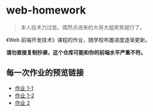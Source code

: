 # web-homework

> 本人技术力过低，偶然点进来的大哥大姐笑笑就行了。

《Web 前端开发技术》课程的作业，随学校布置进度逐渐更新。

**请勿直接复制抄袭，这个仓库可能和你的前端水平严重不符。**

## 每一次作业的预览链接

- [作业 1-1](https://skyeyoung.github.io/web-homework/1-1/)
- [作业 1-2](https://skyeyoung.github.io/web-homework/1-2/)
- [作业 2](https://skyeyoung.github.io/web-homework/2/)
